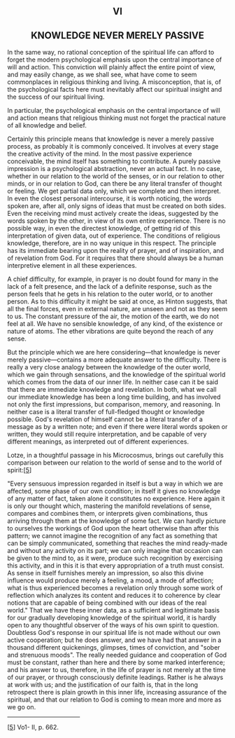 <body>
 
 
   <h2 align="center">VI</h2>
 
   <h2 align="center">KNOWLEDGE NEVER MERELY PASSIVE</h2>
 
   <p>In the same way, no rational conception of the spiritual life can afford to forget the modern psychological
   emphasis upon the central importance of will and action. This conviction will plainly affect the entire point of
   view, and may easily change, as we shall see, what have come to seem commonplaces in religious thinking and living. A
   misconception, that is, of the psychological facts here must inevitably affect our spiritual insight and the success
   of our spiritual living.</p>
 
   <p>In particular, the psychological emphasis on the central importance of will and action means that religious
   thinking must not forget the practical nature of all knowledge and belief.</p>
 
   <p>Certainly this principle means that knowledge is never a merely passive process, as probably it is commonly
   conceived. It involves at every stage the creative activity of the mind. In the most passive experience conceivable,
   the mind itself has something to contribute. A purely passive impression is a psychological abstraction, never an
   actual fact. In no case, whether in our relation to the world of the senses, or in our relation to other minds, or in
   our relation to God, can there be any literal transfer of thought or feeling. We get partial data only, which we
   complete and then interpret. In even the closest personal intercourse, it is worth noticing, the words spoken are,
   after all, only signs of ideas that must be created on both sides. Even the receiving mind must actively create the
   ideas, suggested by the words spoken by the other, in view of its own entire experience. There is no possible way, in
   even the directest knowledge, of getting rid of this interpretation of given data, out of experience. The conditions
   of religious knowledge, therefore, are in no way unique in this respect. The principle has its immediate bearing upon
   the reality of prayer, and of inspiration, and of revelation from God. For it requires that there should always be a
   human interpretive element in all these experiences.</p>
 
   <p>A chief difficulty, for example, in prayer is no doubt found for many in the lack of a felt presence, and the lack
   of a definite response, such as the person feels that he gets in his relation to the outer world, or to another
   person. As to this difficulty it might be said at once, as Hinton suggests, that all the final forces, even in
   external nature, are unseen and not as they seem to us. The constant pressure of the air, the motion of the earth, we
   do not feel at all. We have no sensible knowledge, of any kind, of the existence or nature of atoms. The ether
   vibrations are quite beyond the reach of any sense.</p>
 
   <p>But the principle which we are here considering—that knowledge is never merely passive—contains a more adequate
   answer to the difficulty. There is really a very close analogy between the knowledge of the outer world, which we
   gain through sensations, and the knowledge of the spiritual world which comes from the data of our inner life. In
   neither case can it be said that there are immediate knowledge and revelation. In both, what we call our immediate
   knowledge has been a long time building, and has involved not only the first impressions, but comparison, memory, and
   reasoning. In neither case is a literal transfer of full-fledged thought or knowledge possible. God's revelation
   of himself cannot be a literal transfer of a message as by a written note; and even if there were literal words
   spoken or written, they would still require interpretation, and be capable of very different meanings, as interpreted
   out of different experiences.</p>
 
   <p>Lotze, in a thoughtful passage in his Microcosmus, brings out carefully this comparison between our relation to
   the world of sense and to the world of spirit:[<a name="text5" href="#foot5">5</a>]</p>
 
   <p>"Every sensuous impression regarded in itself is but a way in which we are affected, some phase of our own
   condition; in itself it gives no knowledge of any matter of fact, taken alone it constitutes no experience. Here
   again it is only our thought which, mastering the manifold revelations of sense, compares and combines them, or
   interprets given combinations, thus arriving through them at the knowledge of some fact. We can hardly picture to
   ourselves the workings of God upon the heart otherwise than after this pattern; we cannot imagine the recognition of
   any fact as something that can be simply communicated, something that reaches the mind ready-made and without any
   activity on its part; we can only imagine that occasion can be given to the mind to, as it were, produce such
   recognition by exercising this activity, and in this it is that every appropriation of a truth must consist. As sense
   in itself furnishes merely an impression, so also this divine influence would produce merely a feeling, a mood, a
   mode of affection; what is thus experienced becomes a revelation only through some work of reflection which analyzes
   its content and reduces it to coherence by clear notions that are capable of being combined with our ideas of the
   real world." That we have these inner data, as a sufficient and legitimate basis for our gradually developing
   knowledge of the spiritual world, it is hardly open to any thoughtful observer of the ways of his own spirit to
   question. Doubtless God's response in our spiritual life is not made without our own active cooperation; but he
   does answer, and we have had that answer in a thousand different quickenings, glimpses, times of conviction, and
   "sober and strenuous moods". The really needed guidance and cooperation of God must be constant, rather
   than here and there by some marked interference; and his answer to us, therefore, in the life of prayer is not merely
   at the time of our prayer, or through consciously definite leadings. Rather is he always at work with us; and the
   justification of our faith is, that in the long retrospect there is plain growth in this inner life, increasing
   assurance of the spiritual, and that our relation to God is coming to mean more and more as we go on.</p>
   <hr width="33%" align="left">
 
   <p>[<a name="foot5" href="#text5">5</a>] Vo1- II, p. 662.</p>
 </body>